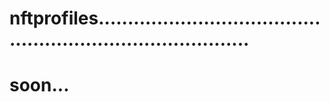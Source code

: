 # nftprofiles...............................................................................
# soon...
